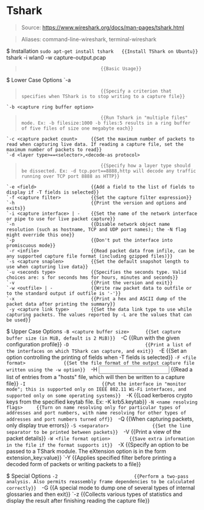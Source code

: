 # Tshark

> Source: https://www.wireshark.org/docs/man-pages/tshark.html

> Aliases: command-line-wireshark, terminal-wireshark

$ Installation
    `sudo apt-get install tshark   {{Install TShark on Ubuntu}} 
    `tshark -i wlan0 -w capture-output.pcap
>                                  {{Basic Usage}} 

$ Lower Case Options
    `-a <capture autostop condition>
>                                  {{Specify a criterion that specifies when TShark is to stop writing to a capture file}} 
    `-b <capture ring buffer option>
>                                  {{Run Tshark in "multiple files" mode. Ex: -b filesize:1000 -b files:5 results in a ring buffer of five files of size one megabyte each}} 
    `-c <capture packet count>     {{Set the maximum number of packets to read when capturing live data. If reading a capture file, set the maximum number of packets to read}} 
    `-d <layer type>==<selector>,<decode-as protocol>
>                                  {{Specify how a layer type should be dissected. Ex: -d tcp.port==8888,http will decode any traffic running over TCP port 8888 as HTTP}} 
    `-e <field>                    {{Add a field to the list of fields to display if -T fields is selected}} 
    `-f <capture filter>           {{Set the capture filter expression}} 
    `-h                            {{Print the version and options and exits}} 
    `-i <capture interface> | -    {{Set the name of the network interface or pipe to use for live packet capture}} 
    `-n                            {{Disable network object name resolution (such as hostname, TCP and UDP port names); the -N flag might override this one}} 
    `-p                            {{Don't put the interface into promiscuous mode}} 
    `-r <infile>                   {{Read packet data from infile, can be any supported capture file format (including gzipped files)}} 
    `-s <capture snaplen>          {{Set the default snapshot length to use when capturing live data}} 
    `-u <seconds type>             {{Specifies the seconds type. Valid choices are: s for seconds hms for hours, minutes and seconds}} 
    `-v                            {{Print the version and exit}} 
    `-w <outfile> | -              {{Write raw packet data to outfile or to the standard output if outfile is '-'}} 
    `-x                            {{Print a hex and ASCII dump of the packet data after printing the summary}} 
    `-y <capture link type>        {{Set the data link type to use while capturing packets. The values reported by -L are the values that can be used}} 

$ Upper Case Options
    `-B <capture buffer size>      {{Set capture buffer size (in MiB, default is 2 MiB)}} 
    `-C <configuration profile>    {{Run with the given configuration profile}} 
    `-D                            {{Print a list of the interfaces on which TShark can capture, and exit}} 
    `-E <field print option>       {{Set an option controlling the printing of fields when -T fields is selected}} 
    `-F <file format>              {{Set the file format of the output capture file written using the -w option}} 
    `-H <input hosts file>         {{Read a list of entries from a "hosts" file, which will then be written to a capture file}} 
    `-I                            {{Put the interface in "monitor mode"; this is supported only on IEEE 802.11 Wi-Fi interfaces, and supported only on some operating systems}} 
    `-K <keytab>                   {{Load kerberos crypto keys from the specified keytab file. Ex: -K krb5.keytab}} 
    `-N <name resolving flags>     {{Turn on name resolving only for particular types of addresses and port numbers, with name resolving for other types of addresses and port numbers turned off}} 
    `-Q                            {{When capturing packets, only display true errors}} 
    `-S <separator>                {{Set the line separator to be printed between packets}} 
    `-V                            {{Print a view of the packet details}} 
    `-W <file format option>       {{Save extra information in the file if the format supports it}} 
    `-X <eXtension options>        {{Specify an option to be passed to a TShark module. The eXtension option is in the form extension_key:value}} 
    `-Y <displaY filter>           {{Applies specified filter before printing a decoded form of packets or writing packets to a file}} 

$ Special Options
    `-2                            {{Perform a two-pass analysis. Also permits reassembly frame dependencies to be calculated correctly}} 
    `-G                            {{A special mode to dump one of several types of internal glossaries and then exit}} 
    `-z <statistics>               {{Collects various types of statistics and display the result after finishing reading the capture file}} 


